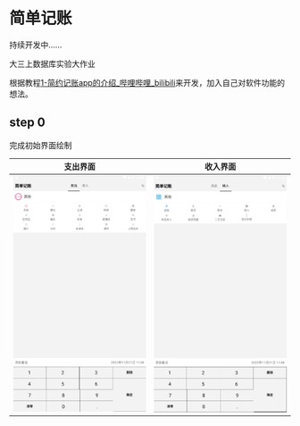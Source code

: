# 简单记账

持续开发中……

大三上数据库实验大作业

根据教程[1-简约记账app的介绍_哔哩哔哩_bilibili](https://www.bilibili.com/video/BV1Ey4y1k73N?p=1)来开发，加入自己对软件功能的想法。

## step 0

完成初始界面绘制

|                          支出界面                           |                          收入界面                           |
| :---------------------------------------------------------: | :---------------------------------------------------------: |
| ![image-20221121110817988](img/image-20221121110817988.png) | ![image-20221121111013875](img/image-20221121111013875.png) |



